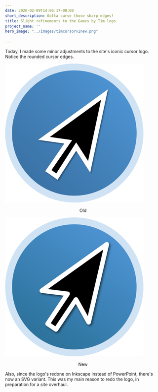 ```yaml
---
date: 2020-02-09T14:06:17-08:00
short_description: Gotta curve those sharp edges!
title: Slight refinements to the Games by Tim logo
project_name: ''
hero_image: "../images/timcursorv2new.png"

---
```

Today, I made some minor adjustments to the site's iconic cursor logo. Notice the rounded cursor edges.

<div class="image300"></div>

![](../images/timcursorv2old.png)

<p align="center">Old</p>

<div class="image300"></div>

![](../images/timcursorv2new.png)

<p align="center">New</p>

Also, since the logo's redone on Inkscape instead of PowerPoint, there's now an SVG variant. This was my main reason to redo the logo, in preparation for a site overhaul.